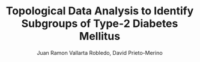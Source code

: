 ---
paperId: 55
author: Juan Ramon Vallarta Robledo, David Prieto-Merino
publicationauthor: Vallarta Robledo, J. R. et al.
title: Topological Data Analysis to Identify Subgroups of Type-2 Diabetes Mellitus
pdf: Oral_Juan_Vallarta.pdf
poster: --
slide: Slide_Juan_Vallarta.pdf
alt: --
type: Oral & Poster
topic: Machine Learning Applications
link: --
conference: neurips
year: 2018
tags: neurips-2018-op
location: Montreal, Canada
---
